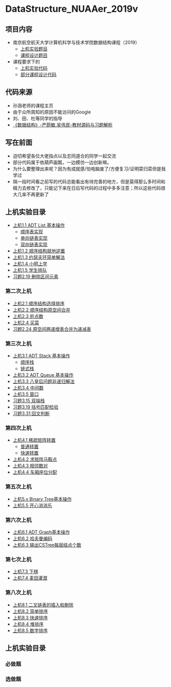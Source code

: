 # DataStructure_NUAAer_2019v
## 项目内容
* 南京航空航天大学计算机科学与技术学院数据结构课程（2019）
  * [上机实验题目](https://github.com/StevenFinch/DataStructure-NUAAer-2019/blob/master/%E6%95%B0%E6%8D%AE%E7%BB%93%E6%9E%84%E4%B8%8A%E6%9C%BA%E5%AE%9E%E9%AA%8C%E9%A2%98%E7%9B%AE-2019%E7%89%88.doc)
  * [课程设计题目](https://github.com/StevenFinch/DataStructure-NUAAer-2019/blob/master/%E6%95%B0%E6%8D%AE%E7%BB%93%E6%9E%84%E8%AF%BE%E7%A8%8B%E8%AE%BE%E8%AE%A1%E9%A2%98%E7%9B%AE-2019%E7%89%88.doc)
* 课程要求下的
  * [上机实验代码](https://github.com/StevenFinch/DataStructure-NUAAer-2019/tree/master/%E2%96%B22019%E7%89%88%E4%B8%8A%E6%9C%BA%E5%AE%9E%E9%AA%8C)
  * [部分课程设计代码](https://github.com/StevenFinch/DataStructure-NUAAer-2019/tree/master/%E2%96%BC2019%E7%89%88%E8%AF%BE%E7%A8%8B%E8%AE%BE%E8%AE%A1/%E2%96%BC05%20%E5%93%88%E5%A4%AB%E6%9B%BC%E7%BC%96%E7%A0%81)
## 代码来源
* 孙涵老师的课程主页
* 由于众所周知的原因不能访问的Google
* 刘、田、杜等同学的指导
* [《数据结构》-严蔚敏.吴伟民-教材源码与习题解析](https://github.com/kangjianwei/Data-Structure)
## 写在前面
* 迫切希望各位大佬指点以及志同道合的同学一起交流
* 部分代码属于依葫芦画瓢，一边模仿一边创新嘛。
* 为什么要整理出来呢？因为有成就感/怕电脑废了/方便复习/证明菜归菜但是我学过
* 隔一段时间看之前写的代码总能看出有待完善的地方，但是莫得那么多时间和精力去修改了，只能记下来在日后写代码的过程中多多注意；所以这些代码很大几率不再更新了
## 上机实验目录
* [上机1.1 ADT List 基本操作](https://github.com/StevenFinch/DataStructure-NUAAer-2019/tree/master/%E2%96%B22019%E7%89%88%E4%B8%8A%E6%9C%BA%E5%AE%9E%E9%AA%8C/%E2%96%B201%20%E7%AC%AC%E4%B8%80%E6%AC%A1%E4%B8%8A%E6%9C%BA%E5%AE%9E%E9%AA%8C/%E4%B8%8A%E6%9C%BA1.1%20ADT%20List%20%E5%9F%BA%E6%9C%AC%E6%93%8D%E4%BD%9C)
  * [顺序表实现](https://github.com/StevenFinch/DataStructure-NUAAer-2019/tree/master/%E2%96%B22019%E7%89%88%E4%B8%8A%E6%9C%BA%E5%AE%9E%E9%AA%8C/%E2%96%B201%20%E7%AC%AC%E4%B8%80%E6%AC%A1%E4%B8%8A%E6%9C%BA%E5%AE%9E%E9%AA%8C/%E4%B8%8A%E6%9C%BA1.1%20ADT%20List%20%E5%9F%BA%E6%9C%AC%E6%93%8D%E4%BD%9C/%E5%8D%95%E5%90%91%E9%93%BE%E8%A1%A8%E5%AE%9E%E7%8E%B0)
  * [单向链表实现](https://github.com/StevenFinch/DataStructure-NUAAer-2019/tree/master/%E2%96%B22019%E7%89%88%E4%B8%8A%E6%9C%BA%E5%AE%9E%E9%AA%8C/%E2%96%B201%20%E7%AC%AC%E4%B8%80%E6%AC%A1%E4%B8%8A%E6%9C%BA%E5%AE%9E%E9%AA%8C/%E4%B8%8A%E6%9C%BA1.1%20ADT%20List%20%E5%9F%BA%E6%9C%AC%E6%93%8D%E4%BD%9C/%E9%A1%BA%E5%BA%8F%E8%A1%A8%E5%AE%9E%E7%8E%B0)
  * [双向链表实现](https://github.com/StevenFinch/DataStructure-NUAAer-2019/blob/master/%E2%96%B22019%E7%89%88%E4%B8%8A%E6%9C%BA%E5%AE%9E%E9%AA%8C/%E2%96%B201%20%E7%AC%AC%E4%B8%80%E6%AC%A1%E4%B8%8A%E6%9C%BA%E5%AE%9E%E9%AA%8C/%E4%B8%8A%E6%9C%BA1.1%20ADT%20List%20%E5%9F%BA%E6%9C%AC%E6%93%8D%E4%BD%9C/%E5%8F%8C%E5%90%91%E9%93%BE%E8%A1%A8%E5%AE%9E%E7%8E%B0/%E5%8F%8C%E5%90%91%E9%93%BE%E8%A1%A8%E5%AE%9E%E7%8E%B0.cpp)
* [上机1.2 顺序结构就地逆置](https://github.com/StevenFinch/DataStructure-NUAAer-2019/tree/master/%E2%96%B22019%E7%89%88%E4%B8%8A%E6%9C%BA%E5%AE%9E%E9%AA%8C/%E2%96%B201%20%E7%AC%AC%E4%B8%80%E6%AC%A1%E4%B8%8A%E6%9C%BA%E5%AE%9E%E9%AA%8C/%E4%B8%8A%E6%9C%BA1.2%20%E5%B0%B1%E5%9C%B0%E9%80%86%E7%BD%AE)
* [上机1.3 约瑟夫环简单解法](https://github.com/StevenFinch/DataStructure-NUAAer-2019/tree/master/%E2%96%B22019%E7%89%88%E4%B8%8A%E6%9C%BA%E5%AE%9E%E9%AA%8C/%E2%96%B201%20%E7%AC%AC%E4%B8%80%E6%AC%A1%E4%B8%8A%E6%9C%BA%E5%AE%9E%E9%AA%8C/%E4%B8%8A%E6%9C%BA1.3%20%E7%BA%A6%E7%91%9F%E5%A4%AB%E7%8E%AF)
* [上机1.4 小明上学](https://github.com/StevenFinch/DataStructure-NUAAer-2019/blob/master/%E2%96%B22019%E7%89%88%E4%B8%8A%E6%9C%BA%E5%AE%9E%E9%AA%8C/%E2%96%B201%20%E7%AC%AC%E4%B8%80%E6%AC%A1%E4%B8%8A%E6%9C%BA%E5%AE%9E%E9%AA%8C/%E4%B8%8A%E6%9C%BA1.4%20%E5%B0%8F%E6%98%8E%E4%B8%8A%E5%AD%A6/%E5%B0%8F%E6%98%8E%E4%B8%8A%E5%AD%A6%E9%97%AE%E9%A2%98.cpp)
* [上机1.5 学生排队](https://github.com/StevenFinch/DataStructure-NUAAer-2019/blob/master/%E2%96%B22019%E7%89%88%E4%B8%8A%E6%9C%BA%E5%AE%9E%E9%AA%8C/%E2%96%B201%20%E7%AC%AC%E4%B8%80%E6%AC%A1%E4%B8%8A%E6%9C%BA%E5%AE%9E%E9%AA%8C/%E4%B8%8A%E6%9C%BA1.5%20%E5%AD%A6%E7%94%9F%E6%8E%92%E9%98%9F/%E5%AD%A6%E7%94%9F%E6%8E%92%E9%98%9F%E9%97%AE%E9%A2%98.cpp)
* [习题2.19 删除区间元素](https://github.com/StevenFinch/DataStructure-NUAAer-2019/blob/master/%E2%96%B22019%E7%89%88%E4%B8%8A%E6%9C%BA%E5%AE%9E%E9%AA%8C/%E2%96%B201%20%E7%AC%AC%E4%B8%80%E6%AC%A1%E4%B8%8A%E6%9C%BA%E5%AE%9E%E9%AA%8C/%E4%B9%A0%E9%A2%982.19%20%E5%88%A0%E9%99%A4%E5%8C%BA%E9%97%B4%E5%85%83%E7%B4%A0/%E5%88%A0%E9%99%A4%E5%8C%BA%E9%97%B4%E5%86%85%E5%85%83%E7%B4%A0%E9%97%AE%E9%A2%98.cpp)
### 第二次上机
* [上机2.1 顺序结构选择排序](https://github.com/StevenFinch/DataStructure-NUAAer-2019/tree/master/%E2%96%B22019%E7%89%88%E4%B8%8A%E6%9C%BA%E5%AE%9E%E9%AA%8C/%E2%96%B202%20%E7%AC%AC%E4%BA%8C%E6%AC%A1%E4%B8%8A%E6%9C%BA%E5%AE%9E%E9%AA%8C/%E4%B8%8A%E6%9C%BA2.1%20%E9%A1%BA%E5%BA%8F%E7%BB%93%E6%9E%84%E9%80%89%E6%8B%A9%E6%8E%92%E5%BA%8F)
* [上机2.2 顺序结构原空间合并](https://github.com/StevenFinch/DataStructure-NUAAer-2019/tree/master/%E2%96%B22019%E7%89%88%E4%B8%8A%E6%9C%BA%E5%AE%9E%E9%AA%8C/%E2%96%B202%20%E7%AC%AC%E4%BA%8C%E6%AC%A1%E4%B8%8A%E6%9C%BA%E5%AE%9E%E9%AA%8C/%E4%B8%8A%E6%9C%BA2.2%20%E6%9C%89%E5%BA%8F%E5%90%88%E5%B9%B6)
* [上机2.3 折点数](https://github.com/StevenFinch/DataStructure-NUAAer-2019/blob/master/%E2%96%B22019%E7%89%88%E4%B8%8A%E6%9C%BA%E5%AE%9E%E9%AA%8C/%E2%96%B202%20%E7%AC%AC%E4%BA%8C%E6%AC%A1%E4%B8%8A%E6%9C%BA%E5%AE%9E%E9%AA%8C/%E4%B8%8A%E6%9C%BA2.3%20%E6%8A%98%E7%82%B9%E6%95%B0/%E6%8A%98%E7%82%B9%E8%AE%A1%E7%AE%97.cpp)
* [上机2.4 买菜](https://github.com/StevenFinch/DataStructure-NUAAer-2019/tree/master/%E2%96%B22019%E7%89%88%E4%B8%8A%E6%9C%BA%E5%AE%9E%E9%AA%8C/%E2%96%B202%20%E7%AC%AC%E4%BA%8C%E6%AC%A1%E4%B8%8A%E6%9C%BA%E5%AE%9E%E9%AA%8C/%E4%B8%8A%E6%9C%BA2.4%20%E4%B9%B0%E8%8F%9C)
* [习题2.24 原空间两递增表合并为递减表](https://github.com/StevenFinch/DataStructure-NUAAer-2019/blob/master/%E2%96%B22019%E7%89%88%E4%B8%8A%E6%9C%BA%E5%AE%9E%E9%AA%8C/%E2%96%B202%20%E7%AC%AC%E4%BA%8C%E6%AC%A1%E4%B8%8A%E6%9C%BA%E5%AE%9E%E9%AA%8C/%E4%B9%A0%E9%A2%982.24%20%E5%8E%9F%E7%A9%BA%E9%97%B4%E4%B8%A4%E9%80%92%E5%A2%9E%E8%A1%A8%E5%90%88%E5%B9%B6%E4%B8%BA%E9%80%92%E5%87%8F%E8%A1%A8/%E5%8E%9F%E7%A9%BA%E9%97%B4%E4%B8%A4%E9%80%92%E5%A2%9E%E8%A1%A8%E5%90%88%E5%B9%B6%E4%B8%BA%E9%80%92%E5%87%8F%E8%A1%A8.cpp)
### 第三次上机
* [上机3.1 ADT Stack 基本操作](https://github.com/StevenFinch/DataStructure-NUAAer-2019/tree/master/%E2%96%B22019%E7%89%88%E4%B8%8A%E6%9C%BA%E5%AE%9E%E9%AA%8C/%E2%96%B203%20%E7%AC%AC%E4%B8%89%E6%AC%A1%E4%B8%8A%E6%9C%BA%E5%AE%9E%E9%AA%8C/%E4%B8%8A%E6%9C%BA3.1%20ADT%20Stack%20%E5%9F%BA%E6%9C%AC%E6%93%8D%E4%BD%9C)
  * [顺序栈](https://github.com/StevenFinch/DataStructure-NUAAer-2019/blob/master/%E2%96%B22019%E7%89%88%E4%B8%8A%E6%9C%BA%E5%AE%9E%E9%AA%8C/%E2%96%B203%20%E7%AC%AC%E4%B8%89%E6%AC%A1%E4%B8%8A%E6%9C%BA%E5%AE%9E%E9%AA%8C/%E4%B8%8A%E6%9C%BA3.1%20ADT%20Stack%20%E5%9F%BA%E6%9C%AC%E6%93%8D%E4%BD%9C/SeqStack.cpp)
  * [链式栈](https://github.com/StevenFinch/DataStructure-NUAAer-2019/blob/master/%E2%96%B22019%E7%89%88%E4%B8%8A%E6%9C%BA%E5%AE%9E%E9%AA%8C/%E2%96%B203%20%E7%AC%AC%E4%B8%89%E6%AC%A1%E4%B8%8A%E6%9C%BA%E5%AE%9E%E9%AA%8C/%E4%B8%8A%E6%9C%BA3.1%20ADT%20Stack%20%E5%9F%BA%E6%9C%AC%E6%93%8D%E4%BD%9C/LinkStack.cpp)
* [上机3.2 ADT Queue 基本操作](https://github.com/StevenFinch/DataStructure-NUAAer-2019/blob/master/%E2%96%B22019%E7%89%88%E4%B8%8A%E6%9C%BA%E5%AE%9E%E9%AA%8C/%E2%96%B203%20%E7%AC%AC%E4%B8%89%E6%AC%A1%E4%B8%8A%E6%9C%BA%E5%AE%9E%E9%AA%8C/%E4%B8%8A%E6%9C%BA3.2%20ADT%20Queue%20%E5%9F%BA%E6%9C%AC%E6%93%8D%E4%BD%9C/%E9%98%9F%E5%88%97%E9%93%BE%E5%BC%8F%E5%AE%9E%E7%8E%B0.cpp)
* [上机3.3 八皇后问题非递归解法](https://github.com/StevenFinch/DataStructure-NUAAer-2019/blob/master/%E2%96%B22019%E7%89%88%E4%B8%8A%E6%9C%BA%E5%AE%9E%E9%AA%8C/%E2%96%B203%20%E7%AC%AC%E4%B8%89%E6%AC%A1%E4%B8%8A%E6%9C%BA%E5%AE%9E%E9%AA%8C/%E4%B8%8A%E6%9C%BA3.3%20%E5%85%AB%E7%9A%87%E5%90%8E%E9%97%AE%E9%A2%98%E9%9D%9E%E9%80%92%E5%BD%92%E8%A7%A3%E6%B3%95.cpp)
* [上机3.4 中间数](https://github.com/StevenFinch/DataStructure-NUAAer-2019/blob/master/%E2%96%B22019%E7%89%88%E4%B8%8A%E6%9C%BA%E5%AE%9E%E9%AA%8C/%E2%96%B203%20%E7%AC%AC%E4%B8%89%E6%AC%A1%E4%B8%8A%E6%9C%BA%E5%AE%9E%E9%AA%8C/%E4%B8%8A%E6%9C%BA3.4%20%E4%B8%AD%E9%97%B4%E6%95%B0.cpp)
* [上机3.5 窗口](https://github.com/StevenFinch/DataStructure-NUAAer-2019/blob/master/%E2%96%B22019%E7%89%88%E4%B8%8A%E6%9C%BA%E5%AE%9E%E9%AA%8C/%E2%96%B203%20%E7%AC%AC%E4%B8%89%E6%AC%A1%E4%B8%8A%E6%9C%BA%E5%AE%9E%E9%AA%8C/%E4%B8%8A%E6%9C%BA3.5%20%E7%AA%97%E5%8F%A3.cpp)
* [习题3.15 双端栈](https://github.com/StevenFinch/DataStructure-NUAAer-2019/blob/master/%E2%96%B22019%E7%89%88%E4%B8%8A%E6%9C%BA%E5%AE%9E%E9%AA%8C/%E2%96%B203%20%E7%AC%AC%E4%B8%89%E6%AC%A1%E4%B8%8A%E6%9C%BA%E5%AE%9E%E9%AA%8C/%E4%B9%A0%E9%A2%983.15%20Double-ended%20Stack.cpp)
* [习题3.19 括号匹配检验](https://github.com/StevenFinch/DataStructure-NUAAer-2019/tree/master/%E2%96%B22019%E7%89%88%E4%B8%8A%E6%9C%BA%E5%AE%9E%E9%AA%8C/%E2%96%B203%20%E7%AC%AC%E4%B8%89%E6%AC%A1%E4%B8%8A%E6%9C%BA%E5%AE%9E%E9%AA%8C/%E4%B9%A0%E9%A2%983.19%20%E6%8B%AC%E5%8F%B7%E5%8C%B9%E9%85%8D%E6%A3%80%E9%AA%8C)
* [习题3.31 回文判断](https://github.com/StevenFinch/DataStructure-NUAAer-2019/blob/master/%E2%96%B22019%E7%89%88%E4%B8%8A%E6%9C%BA%E5%AE%9E%E9%AA%8C/%E2%96%B203%20%E7%AC%AC%E4%B8%89%E6%AC%A1%E4%B8%8A%E6%9C%BA%E5%AE%9E%E9%AA%8C/%E4%B9%A0%E9%A2%983.31%20%E5%9B%9E%E6%96%87%E5%88%A4%E6%96%AD.cpp)
### 第四次上机
* [上机4.1 稀疏矩阵转置](https://github.com/StevenFinch/DataStructure-NUAAer-2019/tree/master/%E2%96%B22019%E7%89%88%E4%B8%8A%E6%9C%BA%E5%AE%9E%E9%AA%8C/%E2%96%B204%20%E7%AC%AC%E5%9B%9B%E6%AC%A1%E4%B8%8A%E6%9C%BA%E5%AE%9E%E9%AA%8C/%E4%B8%8A%E6%9C%BA4.1%20%E7%A8%80%E7%96%8F%E7%9F%A9%E9%98%B5%E8%BD%AC%E7%BD%AE)
  * [普通转置](https://github.com/StevenFinch/DataStructure-NUAAer-2019/blob/master/%E2%96%B22019%E7%89%88%E4%B8%8A%E6%9C%BA%E5%AE%9E%E9%AA%8C/%E2%96%B204%20%E7%AC%AC%E5%9B%9B%E6%AC%A1%E4%B8%8A%E6%9C%BA%E5%AE%9E%E9%AA%8C/%E4%B8%8A%E6%9C%BA4.1%20%E7%A8%80%E7%96%8F%E7%9F%A9%E9%98%B5%E8%BD%AC%E7%BD%AE/%E6%99%AE%E9%80%9A%E8%BD%AC%E7%BD%AE.cpp)
  * [快速转置](https://github.com/StevenFinch/DataStructure-NUAAer-2019/blob/master/%E2%96%B22019%E7%89%88%E4%B8%8A%E6%9C%BA%E5%AE%9E%E9%AA%8C/%E2%96%B204%20%E7%AC%AC%E5%9B%9B%E6%AC%A1%E4%B8%8A%E6%9C%BA%E5%AE%9E%E9%AA%8C/%E4%B8%8A%E6%9C%BA4.1%20%E7%A8%80%E7%96%8F%E7%9F%A9%E9%98%B5%E8%BD%AC%E7%BD%AE/%E5%BF%AB%E9%80%9F%E8%BD%AC%E7%BD%AE.cpp)
* [上机4.2 求矩阵马鞍点](https://github.com/StevenFinch/DataStructure-NUAAer-2019/blob/master/%E2%96%B22019%E7%89%88%E4%B8%8A%E6%9C%BA%E5%AE%9E%E9%AA%8C/%E2%96%B204%20%E7%AC%AC%E5%9B%9B%E6%AC%A1%E4%B8%8A%E6%9C%BA%E5%AE%9E%E9%AA%8C/%E4%B8%8A%E6%9C%BA4.2%20%E6%B1%82%E7%9F%A9%E9%98%B5%E9%A9%AC%E9%9E%8D%E7%82%B9.cpp)
* [上机4.3 相邻数对](https://github.com/StevenFinch/DataStructure-NUAAer-2019/blob/master/%E2%96%B22019%E7%89%88%E4%B8%8A%E6%9C%BA%E5%AE%9E%E9%AA%8C/%E2%96%B204%20%E7%AC%AC%E5%9B%9B%E6%AC%A1%E4%B8%8A%E6%9C%BA%E5%AE%9E%E9%AA%8C/%E4%B8%8A%E6%9C%BA4.3%20%E7%9B%B8%E9%82%BB%E6%95%B0%E5%AF%B9.cpp)
* [上机4.4 车厢座位分配](https://github.com/StevenFinch/DataStructure-NUAAer-2019/blob/master/%E2%96%B22019%E7%89%88%E4%B8%8A%E6%9C%BA%E5%AE%9E%E9%AA%8C/%E2%96%B204%20%E7%AC%AC%E5%9B%9B%E6%AC%A1%E4%B8%8A%E6%9C%BA%E5%AE%9E%E9%AA%8C/%E4%B8%8A%E6%9C%BA4.4%20%E8%BD%A6%E5%8E%A2%E5%BA%A7%E4%BD%8D%E5%88%86%E9%85%8D.cpp)
### 第五次上机
* [上机5.x Binary Tree基本操作](https://github.com/StevenFinch/DataStructure-NUAAer-2019/tree/master/%E2%96%B22019%E7%89%88%E4%B8%8A%E6%9C%BA%E5%AE%9E%E9%AA%8C/%E2%96%B205%20%E7%AC%AC%E4%BA%94%E6%AC%A1%E4%B8%8A%E6%9C%BA%E5%AE%9E%E9%AA%8C/%E4%B8%8A%E6%9C%BA5.x%20Binary%20Tree%E5%9F%BA%E6%9C%AC%E6%93%8D%E4%BD%9C)
* [上机5.5 开心消消乐](https://github.com/StevenFinch/DataStructure-NUAAer-2019/blob/master/%E2%96%B22019%E7%89%88%E4%B8%8A%E6%9C%BA%E5%AE%9E%E9%AA%8C/%E2%96%B205%20%E7%AC%AC%E4%BA%94%E6%AC%A1%E4%B8%8A%E6%9C%BA%E5%AE%9E%E9%AA%8C/%E4%B8%8A%E6%9C%BA5.5%20QAQ/%E4%B8%80%E4%BA%8C%E4%B8%89%E5%9B%9B%E4%BA%94%E4%B8%8A%E5%B1%B1%E6%89%93%E8%80%81%E8%99%8E.txt)
### 第六次上机
* [上机6.1 ADT Graph基本操作](https://github.com/StevenFinch/DataStructure-NUAAer-2019/tree/master/%E2%96%B22019%E7%89%88%E4%B8%8A%E6%9C%BA%E5%AE%9E%E9%AA%8C/%E2%96%B206%20%E7%AC%AC%E5%85%AD%E6%AC%A1%E4%B8%8A%E6%9C%BA%E5%AE%9E%E9%AA%8C/%E4%B8%8A%E6%9C%BA6.1%20ADT%20Graph%E5%9F%BA%E6%9C%AC%E6%93%8D%E4%BD%9C)
* [上机6.2 哈夫曼编码](https://github.com/StevenFinch/DataStructure-NUAAer-2019/blob/master/%E2%96%B22019%E7%89%88%E4%B8%8A%E6%9C%BA%E5%AE%9E%E9%AA%8C/%E2%96%B206%20%E7%AC%AC%E5%85%AD%E6%AC%A1%E4%B8%8A%E6%9C%BA%E5%AE%9E%E9%AA%8C/%E4%B8%8A%E6%9C%BA6.2%20%E5%93%88%E5%A4%AB%E6%9B%BC%E7%BC%96%E7%A0%81.cpp)
* [上机6.3 输出CSTree每层结点个数](https://github.com/StevenFinch/DataStructure-NUAAer-2019/blob/master/%E2%96%B22019%E7%89%88%E4%B8%8A%E6%9C%BA%E5%AE%9E%E9%AA%8C/%E2%96%B206%20%E7%AC%AC%E5%85%AD%E6%AC%A1%E4%B8%8A%E6%9C%BA%E5%AE%9E%E9%AA%8C/%E4%B8%8A%E6%9C%BA6.3%20%E8%BE%93%E5%87%BACSTree%E6%AF%8F%E5%B1%82%E7%BB%93%E7%82%B9%E4%B8%AA%E6%95%B0.cpp)
### 第七次上机
* [上机7.3 下棋](https://github.com/StevenFinch/DataStructure-NUAAer-2019/blob/master/%E2%96%B22019%E7%89%88%E4%B8%8A%E6%9C%BA%E5%AE%9E%E9%AA%8C/%E2%96%B207%20%E7%AC%AC%E4%B8%83%E6%AC%A1%E4%B8%8A%E6%9C%BA%E5%AE%9E%E9%AA%8C/%E4%B8%8A%E6%9C%BA7.3%20%E4%B8%8B%E6%A3%8B.cpp)
* [上机7.4 麦田灌溉](https://github.com/StevenFinch/DataStructure-NUAAer-2019/blob/master/%E2%96%B22019%E7%89%88%E4%B8%8A%E6%9C%BA%E5%AE%9E%E9%AA%8C/%E2%96%B207%20%E7%AC%AC%E4%B8%83%E6%AC%A1%E4%B8%8A%E6%9C%BA%E5%AE%9E%E9%AA%8C/%E4%B8%8A%E6%9C%BA7.4%20%E9%BA%A6%E7%94%B0%E7%81%8C%E6%BA%89.cpp)
### 第八次上机
* [上机8.1 二叉链表的插入和删除](https://github.com/StevenFinch/DataStructure-NUAAer-2019/blob/master/%E2%96%B22019%E7%89%88%E4%B8%8A%E6%9C%BA%E5%AE%9E%E9%AA%8C/%E2%96%B208%20%E7%AC%AC%E5%85%AB%E6%AC%A1%E4%B8%8A%E6%9C%BA%E5%AE%9E%E9%AA%8C/%E4%B8%8A%E6%9C%BA8.1%20%E4%BA%8C%E5%8F%89%E6%8E%92%E5%BA%8F%E6%A0%91%E7%9A%84%E6%8F%92%E5%85%A5%E5%92%8C%E5%88%A0%E9%99%A4.cpp)
* [上机8.2 简单排序](https://github.com/StevenFinch/DataStructure-NUAAer-2019/blob/master/%E2%96%B22019%E7%89%88%E4%B8%8A%E6%9C%BA%E5%AE%9E%E9%AA%8C/%E2%96%B208%20%E7%AC%AC%E5%85%AB%E6%AC%A1%E4%B8%8A%E6%9C%BA%E5%AE%9E%E9%AA%8C/%E4%B8%8A%E6%9C%BA8.2%20%E7%AE%80%E5%8D%95%E6%8E%92%E5%BA%8F.cpp)
* [上机8.3 快速排序](https://github.com/StevenFinch/DataStructure-NUAAer-2019/blob/master/%E2%96%B22019%E7%89%88%E4%B8%8A%E6%9C%BA%E5%AE%9E%E9%AA%8C/%E2%96%B208%20%E7%AC%AC%E5%85%AB%E6%AC%A1%E4%B8%8A%E6%9C%BA%E5%AE%9E%E9%AA%8C/%E4%B8%8A%E6%9C%BA8.3%20%E5%BF%AB%E9%80%9F%E6%8E%92%E5%BA%8F.cpp)
* [上机8.4 堆排序](https://github.com/StevenFinch/DataStructure-NUAAer-2019/blob/master/%E2%96%B22019%E7%89%88%E4%B8%8A%E6%9C%BA%E5%AE%9E%E9%AA%8C/%E2%96%B208%20%E7%AC%AC%E5%85%AB%E6%AC%A1%E4%B8%8A%E6%9C%BA%E5%AE%9E%E9%AA%8C/%E4%B8%8A%E6%9C%BA8.4%20%E5%A0%86%E6%8E%92%E5%BA%8F.cpp)
* [上机8.5 数字排序](https://github.com/StevenFinch/DataStructure-NUAAer-2019/blob/master/%E2%96%B22019%E7%89%88%E4%B8%8A%E6%9C%BA%E5%AE%9E%E9%AA%8C/%E2%96%B208%20%E7%AC%AC%E5%85%AB%E6%AC%A1%E4%B8%8A%E6%9C%BA%E5%AE%9E%E9%AA%8C/%E4%B8%8A%E6%9C%BA8.5%20%E6%95%B0%E5%AD%97%E6%8E%92%E5%BA%8F.cpp)
## 上机实验目录
### 必做题
### 选做题

